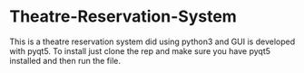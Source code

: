 # Theatre-Reservation-System
This is  a theatre reservation system did using python3 and GUI is developed with pyqt5.
To install just clone the rep and make sure you have pyqt5 installed and then run the file.
